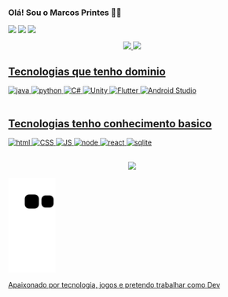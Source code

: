 ### Olá! Sou o Marcos Printes 👺🖖
[![](https://img.shields.io/badge/LinkedIn-0077B5?style=for-the-badge&logo=linkedin&logoColor=white)](https://www.linkedin.com/in/mvprintes/)
[![](https://img.shields.io/badge/Gmail-D14836?style=for-the-badge&logo=gmail&logoColor=white)](mvprintes2@gmail.com)
[![](https://img.shields.io/badge/GitHub-100000?style=for-the-badge&logo=github&logoColor=white)](https://github.com/MacosPrintes001)

<div align="center">
  <a href="https://github.com/MacosPrintes001">
  <img height="180em" src="https://github-readme-stats.vercel.app/api?username=MacosPrintes001&show_icons=true&theme=tokyonight&include_all_commits=true&count_private=true"/>
  <img height="180em" src="https://github-readme-stats.vercel.app/api/top-langs/?username=MacosPrintes001&layout=compact&langs_count=7&theme=gotham"/>
</div>

## Tecnologias que tenho dominio
<div>
    <img aling="center" alt="java" src="https://img.shields.io/badge/Java-ED8B00?style=for-the-badge&logo=openjdk&logoColor=white"/>
    <img aling="center" alt="python" src="https://img.shields.io/badge/Python-14354C?style=for-the-badge&logo=python&logoColor=white"/>
    <img aling="center" alt="C#" src="https://img.shields.io/badge/C%23-239120?style=for-the-badge&logo=c-sharp&logoColor=white"/>
    <img aling="center" alt="Unity" src="https://img.shields.io/badge/Unity-100000?style=for-the-badge&logo=unity&logoColor=white"/>
    <img aling="center" alt="Flutter" src="https://img.shields.io/badge/Flutter-02569B?style=for-the-badge&logo=flutter&logoColor=white"/>
    <img aling="center" alt="Android Studio" src="https://img.shields.io/badge/Android_Studio-3DDC84?style=for-the-badge&logo=android-studio&logoColor=white"/>
    
</div><br/>

## Tecnologias tenho conhecimento basico
<div>
    <img aling="center" alt="html" src="https://img.shields.io/badge/HTML5-E34F26?style=for-the-badge&logo=html5&logoColor=white"/>
    <img aling="center" alt="CSS" src="https://img.shields.io/badge/CSS3-1572B6?style=for-the-badge&logo=css3&logoColor=white"/>
    <img aling="center" alt="JS" src="https://img.shields.io/badge/JavaScript-323330?style=for-the-badge&logo=javascript&logoColor=F7DF1E"/>
    <img aling="center" alt="node" src="https://img.shields.io/badge/Node.js-43853D?style=for-the-badge&logo=node.js&logoColor=white"/>
    <img aling="center" alt="react" src="https://img.shields.io/badge/React-20232A?style=for-the-badge&logo=react&logoColor=61DAFB"/>
    <img aling="center" alt="sqlite" src="https://img.shields.io/badge/SQLite-07405E?style=for-the-badge&logo=sqlite&logoColor=white"/>
    
</div><br/>
<p align="center">   <img alingn="center" src="https://profile-counter.glitch.me/MacosPrintes001/count.svg" /></p>

 ![Snake animation](https://github.com/WilkPrintes/WilkPrintes/blob/output/github-contribution-grid-snake.svg)

Apaixonado por tecnologia, jogos e pretendo trabalhar como Dev
